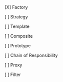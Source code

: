 [X] Factory

[ ] Strategy

[ ] Template

[ ] Composite

[ ] Prototype

[ ] Chain of Responsibility 

[ ] Proxy

[ ] Filter